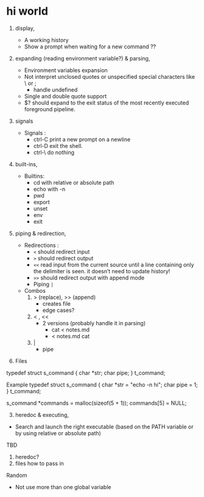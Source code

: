 # hi world

1. display, 
	- A working history
	- Show a prompt when waiting for a new command ??
2. expanding (reading environment variable?) & parsing, 
	- Environment variables expansion
	- Not interpret unclosed quotes or unspecified special characters like \ or ;
		- handle undefined
	- Single and double quote support
	- $? should expand to the exit status of the most recently executed foreground pipeline.
3. signals
	- Signals :
		- ctrl-C print a new prompt on a newline
		- ctrl-D exit the shell.
		- ctrl-\ do nothing

4. built-ins,
	- Builtins:
		- cd with relative or absolute path
		- echo with -n
		- pwd
		- export
		- unset
		- env
		- exit
5. piping & redirection,
	- Redirections :
		- `<` should redirect input
		- `>` should redirect output
		- `<<` read input from the current source until a line containing only the delimiter is seen. it doesn’t need to update history!
		- `>>` should redirect output with append mode
		- Piping `|`
	- Combos
		1. \> (replace), >> (append)
			- creates file
			- edge cases?
		2. < , <<
			- 2 versions (probably handle it in parsing)
				- cat < notes.md
				- < notes.md cat
		3. |
			- pipe

6. Files

typedef struct s_command
{
	char *str;
	char pipe;
}		t_command;

Example
typedef struct s_command
{
	char *str = "echo -n hi";
	char pipe = 1;
}		t_command;

s_command *commands = malloc(sizeof(5 + 1));
commands[5] = NULL;

3. heredoc & executing, 
- Search and launch the right executable (based on the PATH variable or by using relative or absolute path)

TBD
1. heredoc?
2. files how to pass in

Random
- Not use more than one global variable







